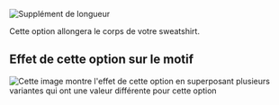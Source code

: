 ![Supplément de longueur](lengthbonus.svg)

Cette option allongera le corps de votre sweatshirt.

## Effet de cette option sur le motif

![Cette image montre l'effet de cette option en superposant plusieurs variantes qui ont une valeur différente pour cette option](sven_lengthbonus_sample.svg "Effet de cette option sur le motif")
